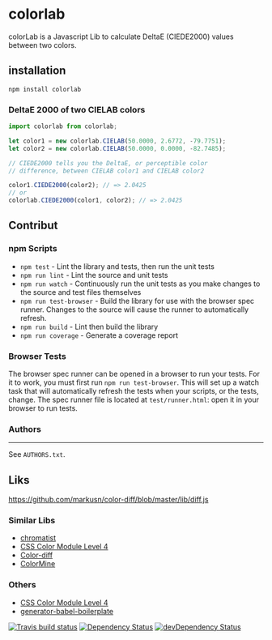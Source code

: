 # colorlab
colorLab is a Javascript Lib to calculate DeltaE (CIEDE2000) values between two colors.

<!-- It also contains functions to do basic calculations (for example: RGB+RGB) for DeviceColors like CMYK or RGB. -->

## installation
```
npm install colorlab
```

### DeltaE 2000 of two CIELAB colors
```javascript
import colorlab from colorlab;

let color1 = new colorlab.CIELAB(50.0000, 2.6772, -79.7751);
let color2 = new colorlab.CIELAB(50.0000, 0.0000, -82.7485);

// CIEDE2000 tells you the DeltaE, or perceptible color
// difference, between CIELAB color1 and CIELAB color2

color1.CIEDE2000(color2); // => 2.0425
// or
colorlab.CIEDE2000(color1, color2); // => 2.0425

```

## Contribut

### npm Scripts

- `npm test` - Lint the library and tests, then run the unit tests
- `npm run lint` - Lint the source and unit tests
- `npm run watch` - Continuously run the unit tests as you make changes to the source
   and test files themselves
- `npm run test-browser` - Build the library for use with the browser spec runner.
  Changes to the source will cause the runner to automatically refresh.
- `npm run build` - Lint then build the library
- `npm run coverage` - Generate a coverage report


### Browser Tests

The browser spec runner can be opened in a browser to run your tests. For it to work, you must first run `npm run test-browser`. This will set up a watch task that will automatically refresh the tests when your scripts, or the tests, change. The spec runner file is located at `test/runner.html`: open it in your browser to run tests.

### Authors
---
See `AUTHORS.txt`.

## Liks

https://github.com/markusn/color-diff/blob/master/lib/diff.js


### Similar Libs
* [chromatist](https://github.com/jrus/chromatist)
* [CSS Color Module Level 4](https://drafts.csswg.org/css-color/)
* [Color-diff](https://github.com/markusn/color-diff)
* [ColorMine](https://github.com/THEjoezack/ColorMine)
### Others
* [CSS Color Module Level 4](https://drafts.csswg.org/css-color/)
* [generator-babel-boilerplate](https://github.com/babel/generator-babel-boilerplate)

[![Travis build status](http://img.shields.io/travis/signalwerk/colorlab.svg?style=flat)](https://travis-ci.org/signalwerk/colorlab)
[![Dependency Status](https://david-dm.org/signalwerk/colorlab.svg)](https://david-dm.org/signalwerk/colorlab)
[![devDependency Status](https://david-dm.org/signalwerk/colorlab/dev-status.svg)](https://david-dm.org/signalwerk/colorlab#info=devDependencies)
<!-- [![Test Coverage](https://codeclimate.com/github/signalwerk/colorlab/badges/coverage.svg)](https://codeclimate.com/github/signalwerk/colorlab) -->
<!-- [![Code Climate](https://codeclimate.com/github/signalwerk/colorlab/badges/gpa.svg)](https://codeclimate.com/github/signalwerk/colorlab) -->
